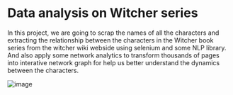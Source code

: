 # Data analysis on Witcher series

In this project, we are going to scrap the names of all the characters and extracting the relationship between the characters in the Witcher book series from the witcher wiki webside using selenium and some NLP library. And also apply some network analytics to transform thousands of pages into interative network graph for help us better understand the dynamics between the characters.
 







![image](https://user-images.githubusercontent.com/91394267/184562951-10fe85ac-94a0-4103-870e-2902054dba5e.png)

